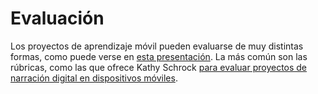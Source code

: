 # Evaluación

Los proyectos de aprendizaje móvil pueden evaluarse de muy distintas formas, como puede verse en [esta presentación](http://www.gabit.org/gabit/?q=es/mlearning-evaluacion). La más común son las rúbricas, como las que ofrece Kathy Schrock [para evaluar proyectos de narración digital en dispositivos móviles](http://www.schrockguide.net/assessment-and-rubrics.html).